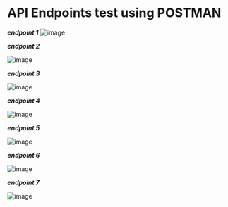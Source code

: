 # API Endpoints test using POSTMAN 

**_endpoint 1_**
![image](https://github.com/user-attachments/assets/d4565687-1921-44e6-8547-b57a3df4b13d)

**_endpoint 2_**

![image](https://github.com/user-attachments/assets/abf94c88-b293-4a59-af08-2c31fa2ead08)

**_endpoint 3_**

![image](https://github.com/user-attachments/assets/17a0da33-a741-47f9-8982-a9eefa5f18f4)

**_endpoint 4_**

![image](https://github.com/user-attachments/assets/c506c812-8e2f-48b6-b425-d342cf4cd32b)

**_endpoint 5_**


![image](https://github.com/user-attachments/assets/4bfa37b6-f802-45b8-8e57-1275bef5310d)

**_endpoint 6_**


![image](https://github.com/user-attachments/assets/d8377328-5985-4707-a83e-21d3568d5d12)

**_endpoint 7_**

![image](https://github.com/user-attachments/assets/21b9fc8c-12ad-408f-8686-621ea3388528)
